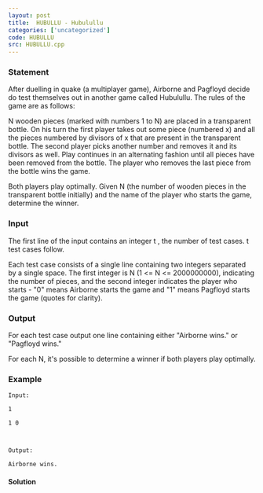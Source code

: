 ```yaml
---
layout: post
title:  HUBULLU - Hubulullu
categories: ['uncategorized']
code: HUBULLU
src: HUBULLU.cpp
---
```


### **Statement**

After duelling in quake (a multiplayer game), Airborne and Pagfloyd decide do
test themselves out in another game called Hubulullu. The rules of the game
are as follows:

N wooden pieces (marked with numbers 1 to N) are placed in a transparent
bottle. On his turn the first player takes out some piece (numbered x) and all
the pieces numbered by divisors of x that are present in the transparent
bottle. The second player picks another number and removes it and its divisors
as well. Play continues in an alternating fashion until all pieces have been
removed from the bottle. The player who removes the last piece from the bottle
wins the game.

Both players play optimally. Given N (the number of wooden pieces in the
transparent bottle initially) and the name of the player who starts the game,
determine the winner.

### Input

The first line of the input contains an integer t , the number of test
cases. t test cases follow.

Each test case consists of a single line containing two integers separated by
a single space. The first integer is N (1  <= N <= 2000000000),
indicating the number of pieces, and the second integer indicates the player
who starts - "0" means Airborne starts the game and "1" means Pagfloyd starts
the game (quotes for clarity).

### Output

For each test case output one line containing either "Airborne wins." or
"Pagfloyd wins."

For each N, it's possible to determine a winner if both players play
optimally.

### Example

    
    
    Input:
    1
    1 0
    
    Output:
    Airborne wins.
    



#### **Solution**



